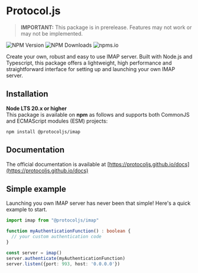 # Protocol.js

> **IMPORTANT:** This package is in prerelease. Features may not work or may not be implemented.

![NPM Version](https://img.shields.io/npm/v/%40protocoljs%2Fimap?style=for-the-badge&logo=npm&color=yellow&label=version)
![NPM Downloads](https://img.shields.io/npm/dy/%40protocoljs%2Fimap?style=for-the-badge&logo=npm)
![npms.io](https://img.shields.io/npms-io/maintenance-score/%40protocoljs%2Fimap?style=for-the-badge&logo=npm)

Create your own, robust and easy to use IMAP server. Built with Node.js and Typescript, this package offers a lightweight, high performance and straightforward interface for setting up and launching your own IMAP server.

## Installation

**Node LTS 20.x or higher**\
This package is available on **npm** as follows and supports both CommonJS and ECMAScript modules (ESM) projects:

```
npm install @protocoljs/imap
```

## Documentation

The official documentation is available at [https://protocoljs.github.io/docs](https://protocoljs.github.io/docs)

## Simple example

Launching you own IMAP server has never been that simple! Here's a quick example to start.

```typescript
import imap from "@protocoljs/imap"

function myAuthenticationFunction() : boolean {
  // your custom authentication code
}

const server = imap()
server.authenticate(myAuthenticationFunction)
server.listen({port: 993, host: '0.0.0.0'})
```
